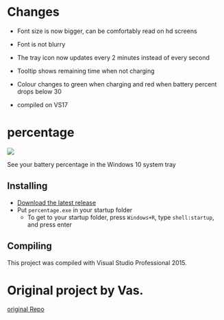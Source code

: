 # Changes
- Font size is now bigger, can be comfortably read on hd screens
- Font is not blurry
- The tray icon now updates every 2 minutes instead of every second
- Tooltip shows remaining time when not charging
- Colour changes to green when charging and red when battery percent drops below 30

- compiled on VS17

# percentage

![](https://raw.githubusercontent.com/kas/percentage/master/percentage.png)

See your battery percentage in the Windows 10 system tray

## Installing

* [Download the latest release](https://github.com/kas/percentage/releases)
* Put `percentage.exe` in your startup folder
  * To get to your startup folder, press `Windows+R`, type `shell:startup`, and press enter

## Compiling

This project was compiled with Visual Studio Professional 2015.

# Original project by Vas. 
[original Repo](https://github.com/kas/percentage)
